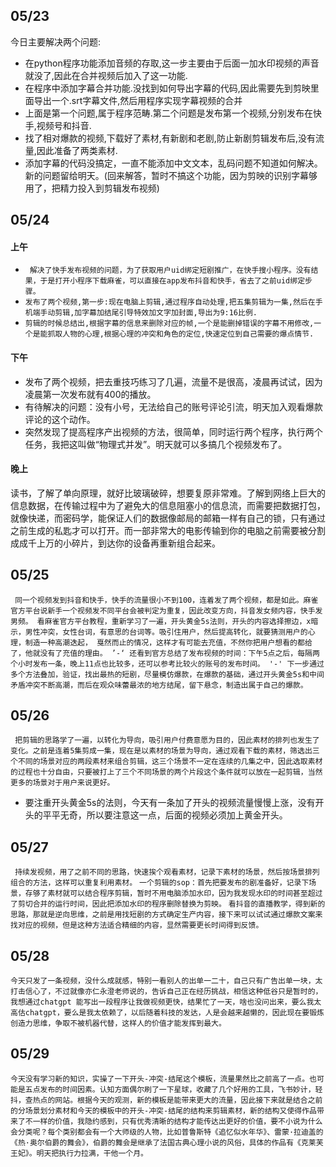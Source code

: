 ## 05/23
今日主要解决两个问题:
  - 在python程序功能添加音频的存取,这一步主要由于后面一加水印视频的声音就没了,因此在合并视频后加入了这一功能.
 - 在程序中添加字幕合并功能.没找到如何导出字幕的代码,因此需要先到剪映里面导出一个.srt字幕文件,然后用程序实现字幕视频的合并
 - 上面是第一个问题,属于程序范畴.第二个问题是发布第一个视频,分别发布在快手,视频号和抖音.
 - 找了相对爆款的视频,下载好了素材,有新剧和老剧,防止新剧剪辑发布后,没有流量,因此准备了两类素材.
 - 添加字幕的代码没搞定，一直不能添加中文文本，乱码问题不知道如何解决。新的问题留给明天。(回来解答，暂时不搞这个功能，因为剪映的识别字幕够用了，把精力投入到剪辑发布视频)

## 05/24
#### 上午 
- ` 解决了快手发布视频的问题，为了获取用户uid绑定短剧推广，在快手搜小程序。没有结果，于是打开小程序下载麻雀，可以直接在app发布抖音和快手，省去了之前uid绑定步骤。`
- ` 发布了两个视频,第一步:现在电脑上剪辑,通过程序自动处理,把五集剪辑为一集,然后在手机端手动剪辑,加字幕加结尾引导特效加文字加封面,导出为9:16比例. `
- ` 剪辑的时候总结出,根据字幕的信息来删除对应的帧,一个是能删掉错误的字幕不用修改,一个是能抓取人物的心理,根据心理的冲突和角色的定位,快速定位到自己需要的爆点情节. `
#### 下午
-   发布了两个视频，把去重技巧练习了几遍，流量不是很高，凌晨再试试，因为凌晨第一次发布就有400的播放。 
-  有待解决的问题：没有小号，无法给自己的账号评论引流，明天加入观看爆款评论的这个动作。
-  突然发现了提高程序产出视频的方法，很简单，同时运行两个程序，执行两个任务，我把这叫做“物理式并发”。明天就可以多搞几个视频发布了。 
#### 晚上
读书，了解了单向原理，就好比玻璃破碎，想要复原非常难。了解到网络上巨大的信息数据，在传输过程中为了避免大的信息阻塞小的信息流，而需要把数据打包，就像快递，而密码学，能保证人们的数据像邮局的邮箱一样有自己的锁，只有通过之前生成的私匙才可以打开。而一部非常大的电影传输到你的电脑之前需要被分割成成千上万的小碎片，到达你的设备再重新组合起来。

## 05/25
 ` 同一个视频发到抖音和快手，快手的流量很小不到100，连着发了两个视频，都是如此。麻雀官方平台说新手一个视频发不同平台会被判定为重复，因此改变方向，抖音发女频内容，快手发男频。
     看麻雀官方平台教程，重新学习了一遍，开头黄金5s法则，开头的内容选择擦边，x暗示，男性冲突，女性台词，有意思的台词等。吸引住用户，然后提高转化，就要猜测用户的心理，制造一种高潮迭起，
     戛然而止的情况，这样才有可能去充值，不然你把用户想看的都给了，他就没有了充值的理由。 ’-‘ 还看到官方总结了发布视频的时间：下午5点之后，每隔两个小时发布一条，晚上11点也比较多，还可以参考比较火的账号的发布时间。
     '-' 下一步通过多个方法叠加，验证，找出最热的短剧，尽量模仿爆款，在爆款的基础，通过开头黄金5s和中间矛盾冲突不断高潮，而后在观众味蕾最浓的地方结尾，留下悬念，制造出属于自己的爆款。`
## 05/26
` 把剪辑的思路学了一遍，以转化为导向，吸引用户付费意愿为目的，因此素材的排列也发生了变化。之前是连着5集剪成一集，现在是以素材的场景为导向，通过观看下载的素材，筛选出三个不同的场景对应的两段素材来组合剪辑，这三个场景不一定在连续的几集之中，因此选取素材的过程也十分自由，只要被打上了三个不同场景的两个片段这个条件就可以放在一起剪辑，当然更多的场景对于用户来说更好。`
- 要注重开头黄金5s的法则，今天有一条加了开头的视频流量慢慢上涨，没有开头的平平无奇，所以要注意这一点，后面的视频必须加上黄金开头。

## 05/27
` 持续发视频，用了之前不同的思路，快速挨个观看素材，记录下素材的场景，然后按场景排列组合的方法，这样可以重复利用素材。`
` 一个剪辑的sop：首先把要发布的剧准备好，记录下场景，存够了素材就可以结合程序剪辑，暂时不用电脑添加水印，因为我发现水印的时间甚至超过了剪切合并的运行时间，因此把添加水印的程序删除替换为剪映。 `
` 看抖音的直播教学，得到新的思路，那就是逆向思维，之前是用找短剧的方式确定生产内容，接下来可以试试通过爆款文案来找对应的视频，但是这种方法适合精细的内容，显然需要更长时间得到反馈。 `
## 05/28
` 今天只发了一条视频，没什么成就感，特别一看别人的出单一二十，自己只有广告出单一块，太打击信心了，不过就像亦仁永澄老师说的，告诉自己正在经历挑战，相信这种低谷只是暂时的，我想通过chatgpt
能写出一段程序让我做视频更快，结果忙了一天，啥也没问出来，要么我太高估chatgpt，要么是我太依赖了，以后随着科技的发达，人是会越来越懒的，因此现在要锻炼创造力思维，争取不被机器代替，这样人的价值才能发挥到最大。 `
## 05/29
` 今天没有学习新的知识，实操了一下开头-冲突-结尾这个模板，流量果然比之前高了一点。也可能是五点发布的时间因素。认知方面偶尔刷了一下星球，收藏了几个好用的工具，飞书妙计，轻抖，查热点的网站。根据今天的观测，新的模板是能带来更大的流量，因此接下来就是结合之前的分场景划分素材和今天的模板中的开头-冲突-结尾的结构来剪辑素材，新的结构又使得作品带来了不一样的价值，我隐约感到，只有优秀清晰的结构才能传达出更好的价值，要不小说为什么会分类呢？每个类别都会有一个大师级的人物，比如普鲁斯特《追忆似水年华》、雷蒙·拉迪盖的《热·奥尔伯爵的舞会》，伯爵的舞会是继承了法国古典心理小说的风俗，具体的作品有《克莱芙王妃》。明天把执行力拉满，干他一个月。 `

